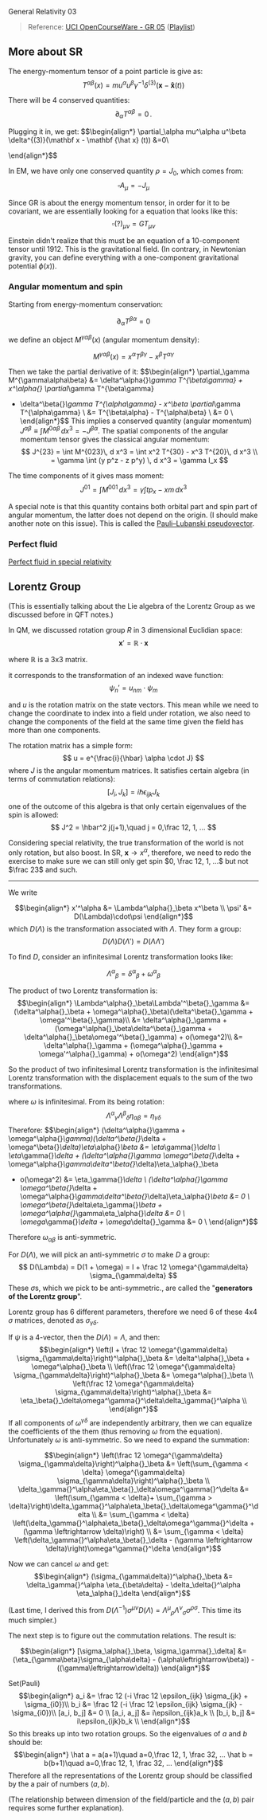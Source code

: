 General Relativity 03

> Reference: [UCI OpenCourseWare - GR 05](https://www.youtube.com/watch?v=QEr04Q0DWPk&list=PLqOZ6FD_RQ7ln1ZQPEU9aZQsEj0eyGlT6&index=5) ([Playlist](https://www.youtube.com/playlist?list=PLqOZ6FD_RQ7ln1ZQPEU9aZQsEj0eyGlT6))

## More about SR

The energy-momentum tensor of a point particle is give as:
$$
T^{\alpha\beta}(x) = mu^\alpha u^\beta \gamma^{-1}\delta^{(3)}(\mathbf x - \mathbf {\hat x} (t))
$$

There will be 4 conserved quantities:
$$
\partial_\alpha T^{\alpha\beta} = 0\,.
$$

Plugging it in, we get:
$$\begin{align*}
\partial_\alpha mu^\alpha u^\beta \delta^{(3)}(\mathbf x - \mathbf {\hat x} (t))
&=0\\

\end{align*}$$

In EM, we have only one conserved quantity $\rho = J_0$, which comes from:
$$
\square A_\mu = - J_\mu
$$

Since GR is about the energy momentum tensor, in order for it to be covariant, we are essentially looking for a equation that looks like this:
$$
\square (?)_{\mu\nu} = GT_{\mu\nu}
$$

Einstein didn't realize that this must be an equation of a 10-component tensor until 1912. This is the gravitational field. (In contrary, in Newtonian gravity, you can define everything with a one-component gravitational potential $\phi(x)$).

### Angular momentum and spin

Starting from energy-momentum conservation:

$$
\partial_\alpha T^{\beta\alpha} = 0
$$

we define an object $M^{\gamma\alpha\beta}(x)$ (angular momentum density):

$$
M^{\gamma\alpha\beta}(x) = x^\alpha T^{\beta\gamma} - x^\beta T^{\alpha\gamma}
$$

Then we take the partial derivative of it:
$$\begin{align*}
\partial_\gamma M^{\gamma\alpha\beta} &=
\delta^\alpha{}_\gamma T^{\beta\gamma} + x^\alpha{} \partial_\gamma T^{\beta\gamma}
- \delta^\beta{}_\gamma T^{\alpha\gamma} - x^\beta \partial_\gamma  T^{\alpha\gamma} \\
&= T^{\beta\alpha} - T^{\alpha\beta} \\
&= 0 \\
\end{align*}$$
This implies a conserved quantity (angular momentum) $J^{\alpha\beta} \equiv \int M^{0\alpha\beta}\,dx^3= - J^{\beta\alpha}$. The spatial components of the angular momentum tensor gives the classical angular momentum:
$$
J^{23} = \int M^{023}\, d x^3 = \int x^2 T^{30} - x^3 T^{20}\, d x^3 \\
= \gamma \int (y p^z  - z p^y) \, d x^3 = \gamma I_x
$$

The time components of it gives mass moment:
$$
J^{01} = \int M^{001}\, d x^3 = \gamma \int t p_x - x  m\, d x^3
$$


A special note is that this quantity contains both orbital part and spin part of angular momentum, the latter does not depend on the origin. (I should make another note on this issue). This is called the [Pauli–Lubanski pseudovector](https://en.wikipedia.org/wiki/Pauli%E2%80%93Lubanski_pseudovector).

### Perfect fluid
[Perfect fluid in special relativity](?page=perfect-fluid)

## Lorentz Group

(This is essentially talking about the Lie algebra of the Lorentz Group as we discussed before in QFT notes.)

In QM, we discussed rotation group $R$ in 3 dimensional Euclidian space:
$$
\mathbf x' = \mathbb R \cdot \mathbf x
$$

where $\mathbb R$ is a 3x3 matrix.

it corresponds to the transformation of an indexed wave function:
$$
\psi_n' = u_{nm}\cdot \psi_m
$$

and $u$ is the rotation matrix on the state vectors. This mean while we need to change the coordinate to index into a field under rotation, we also need to change the components of the field at the same time given the field has more than one components.

The rotation matrix has a simple form:
$$
u = e^{\frac{i}{\hbar} \alpha \cdot J}
$$
where $J$ is the angular momentum matrices. It satisfies certain algebra (in terms of commutation relations):
$$
[J_i, J_k] = i\hbar \epsilon_{ijk} J_k
$$
one of the outcome of this algebra is that only certain eigenvalues of the spin is allowed:
$$
J^2 = \hbar^2 j(j+1),\quad j = 0,\frac 12, 1, ...
$$

Considering special relativity, the true transformation of the world is not only rotation, but also boost.
In SR, $\mathbf x \to x^\alpha$, therefore, we need to redo the exercise to make sure we can still only get
spin $0, \frac 12, 1, ...$ but not $\frac 23$ and such.

---

We write

$$\begin{align*}
x'^\alpha &= \Lambda^\alpha{}_\beta x^\beta \\
\psi' &= D(\Lambda)\cdot\psi
\end{align*}$$
which $D(\Lambda)$ is the transformation associated with $\Lambda$. They form a group:
$$
D(\Lambda)D(\Lambda') = D(\Lambda \Lambda')
$$

To find $D$, consider an infinitesimal Lorentz transformation looks like:

$$
\Lambda^\alpha{}_\beta = \delta^\alpha{}_\beta + \omega^\alpha{}_\beta
$$

The product of two Lorentz transformation is:
$$\begin{align*}
\Lambda^\alpha{}_\beta\Lambda'^\beta{}_\gamma
&= (\delta^\alpha{}_\beta + \omega^\alpha{}_\beta)(\delta^\beta{}_\gamma + \omega'^\beta{}_\gamma)\\
&= \delta^\alpha{}_\gamma + (\omega^\alpha{}_\beta\delta^\beta{}_\gamma + \delta^\alpha{}_\beta\omega'^\beta{}_\gamma) + o(\omega^2)\\
&= \delta^\alpha{}_\gamma + (\omega^\alpha{}_\gamma + \omega'^\alpha{}_\gamma) + o(\omega^2)
\end{align*}$$

So the product of two infinitesimal Lorentz transformation is the infinitesimal Lorentz transformation with the displacement equals to the
sum of the two transformations.

where $\omega$ is infinitesimal. From its being rotation:
$$
\Lambda^\alpha{}_\gamma\Lambda^\beta{}_\delta\eta_\alpha{}_\beta =\eta_\gamma{}_\delta
$$
Therefore:
$$\begin{align*}
(\delta^\alpha{}\gamma + \omega^\alpha{}_\gamma)(\delta^\beta{}_\delta + \omega^\beta{}_\delta)\eta_\alpha{}_\beta &= \eta_\gamma{}_\delta \\
\eta_\gamma{}_\delta + (\delta^\alpha{}\gamma \omega^\beta{}_\delta + \omega^\alpha{}_\gamma\delta^\beta{}_\delta)\eta_\alpha{}_\beta
+ o(\omega^2) &= \eta_\gamma{}_\delta \\
(\delta^\alpha{}\gamma \omega^\beta{}_\delta + \omega^\alpha{}_\gamma\delta^\beta{}_\delta)\eta_\alpha{}_\beta &= 0 \\
\omega^\beta{}_\delta\eta_\gamma{}_\beta + \omega^\alpha{}_\gamma\eta_\alpha{}_\delta &= 0 \\
\omega_\gamma{}_\delta + \omega_\delta{}_\gamma &= 0 \\
\end{align*}$$

Therefore $\omega_\alpha{}_\beta$ is anti-symmetric.

For $D(\Lambda)$, we will pick an anti-symmetric $\sigma$ to make $D$ a group:
$$
D(\Lambda) = D(1 + \omega) = I + \frac 12 \omega^{\gamma\delta} \sigma_{\gamma\delta}
$$
These $\sigma$s, which we pick to be anti-symmetric., are called the "**generators of the Lorentz group**".

Lorentz group has 6 different parameters, therefore we need 6 of these 4x4 $\sigma$ matrices, denoted as $\sigma_{\gamma\delta}$.

If $\psi$ is a 4-vector, then the $D(\Lambda) = \Lambda$, and then:
$$\begin{align*}
\left(I + \frac 12 \omega^{\gamma\delta} \sigma_{\gamma\delta}\right)^\alpha{}_\beta &= \delta^\alpha{}_\beta + \omega^\alpha{}_\beta \\
\left(\frac 12 \omega^{\gamma\delta} \sigma_{\gamma\delta}\right)^\alpha{}_\beta &= \omega^\alpha{}_\beta \\
\left(\frac 12 \omega^{\gamma\delta} \sigma_{\gamma\delta}\right)^\alpha{}_\beta &= \eta_\beta{}_\delta\omega^\gamma{}^\delta\delta_\gamma{}^\alpha \\
\end{align*}$$
If all components of $\omega^\gamma{}^\delta$ are independently arbitrary, then we can equalize the coefficients of the them (thus removing $\omega$ from the equation). Unfortunately $\omega$ is anti-symmetric. So we need to expand the summation:

$$\begin{align*}
\left(\frac 12 \omega^{\gamma\delta} \sigma_{\gamma\delta}\right)^\alpha{}_\beta &= \left(\sum_{\gamma < \delta} \omega^{\gamma\delta} \sigma_{\gamma\delta}\right)^\alpha{}_\beta \\
\delta_\gamma{}^\alpha\eta_\beta{}_\delta\omega^\gamma{}^\delta &=
\left(\sum_{\gamma < \delta}+ \sum_{\gamma > \delta}\right)\delta_\gamma{}^\alpha\eta_\beta{}_\delta\omega^\gamma{}^\delta \\
&=
\sum_{\gamma < \delta} \left(\delta_\gamma{}^\alpha\eta_\beta{}_\delta\omega^\gamma{}^\delta + (\gamma \leftrightarrow \delta)\right)
\\
&=
\sum_{\gamma < \delta} \left(\delta_\gamma{}^\alpha\eta_\beta{}_\delta - (\gamma \leftrightarrow \delta)\right)\omega^\gamma{}^\delta
\end{align*}$$

Now we can cancel $\omega$ and get:
$$\begin{align*}
(\sigma_{\gamma\delta})^\alpha{}_\beta &= \delta_\gamma{}^\alpha \eta_{\beta\delta} - \delta_\delta{}^\alpha \eta_\alpha{}_\delta
\end{align*}$$

(Last time, I derived this from $D(\Lambda^{-1})\sigma^{\mu\nu}D(\Lambda) = \Lambda^\mu{}_\rho\Lambda^\nu{}_\sigma\sigma^{\rho\sigma}$. This time its much simpler.)

The next step is to figure out the commutation relations. The result is:

$$\begin{align*}
[\sigma_\alpha{}_\beta, \sigma_\gamma{}_\delta] &=
(\eta_{\gamma\beta}\sigma_{\alpha\delta} - (\alpha\leftrightarrow\beta)) -
((\gamma\leftrightarrow\delta))
\end{align*}$$

Set(Pauli)
$$\begin{align*}
a_i &= \frac 12 (-i \frac 12 \epsilon_{ijk} \sigma_{jk} + \sigma_{i0})\\
b_i &= \frac 12 (-i \frac 12 \epsilon_{ijk} \sigma_{jk} - \sigma_{i0})\\
[a_i, b_j] &= 0 \\
[a_i, a_j] &= i\epsilon_{ijk}a_k \\
[b_i, b_j] &= i\epsilon_{ijk}b_k \\
\end{align*}$$
So this breaks up into two rotation groups. So the eigenvalues of $a$ and $b$ should be:
$$\begin{align*}
\hat a = a(a+1)\quad a=0,\frac 12, 1, \frac 32, ...
\hat b = b(b+1)\quad a=0,\frac 12, 1, \frac 32, ...
\end{align*}$$
Therefore all the representations of the Lorentz group should be classified by the a pair of numbers $(a, b)$.

(The relationship between dimension of the field/particle and the $(a,b)$ pair requires some further explanation).